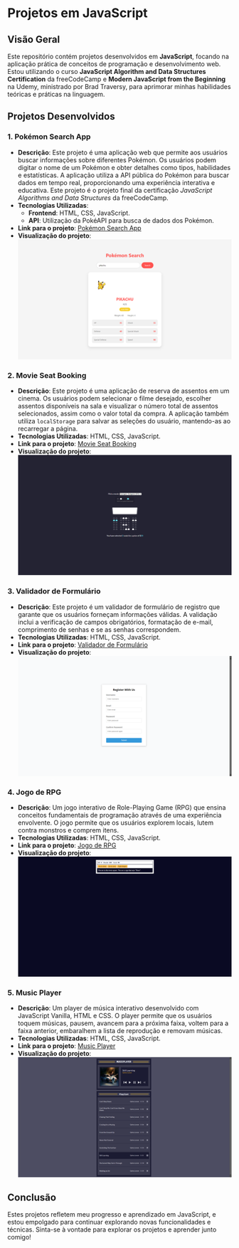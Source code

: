 # Projetos em JavaScript

## Visão Geral

Este repositório contém projetos desenvolvidos em **JavaScript**, focando na aplicação prática de conceitos de programação e desenvolvimento web. Estou utilizando o curso **JavaScript Algorithm and Data Structures Certification** da freeCodeCamp e **Modern JavaScript from the Beginning** na Udemy, ministrado por Brad Traversy, para aprimorar minhas habilidades teóricas e práticas na linguagem.

## Projetos Desenvolvidos

### 1. Pokémon Search App

- **Descrição**: Este projeto é uma aplicação web que permite aos usuários buscar informações sobre diferentes Pokémon. Os usuários podem digitar o nome de um Pokémon e obter detalhes como tipos, habilidades e estatísticas. A aplicação utiliza a API pública do Pokémon para buscar dados em tempo real, proporcionando uma experiência interativa e educativa. Este projeto é o projeto final da certificação *JavaScript Algorithms and Data Structures* da freeCodeCamp.
- **Tecnologias Utilizadas**: 
  - **Frontend**: HTML, CSS, JavaScript.
  - **API**: Utilização da PokéAPI para busca de dados dos Pokémon.
- **Link para o projeto**: [Pokémon Search App](https://github.com/GHERARDI-JOAO/JAVASCRIPT-PROJETOS/tree/main/pokemonSearch)
- **Visualização do projeto**: ![Pokémon Search App](https://github.com/GHERARDI-JOAO/JAVASCRIPT-PROJETOS/blob/main/PokemonSearch/Captura%20de%20Tela%20(52).png)

### 2. Movie Seat Booking

- **Descrição**: Este projeto é uma aplicação de reserva de assentos em um cinema. Os usuários podem selecionar o filme desejado, escolher assentos disponíveis na sala e visualizar o número total de assentos selecionados, assim como o valor total da compra. A aplicação também utiliza `localStorage` para salvar as seleções do usuário, mantendo-as ao recarregar a página.
- **Tecnologias Utilizadas**: HTML, CSS, JavaScript.
- **Link para o projeto**: [Movie Seat Booking](https://github.com/GHERARDI-JOAO/JAVASCRIPT-PROJETOS/tree/main/movieSeat)
- **Visualização do projeto**: ![Movie Seat Booking](https://github.com/GHERARDI-JOAO/JAVASCRIPT-PROJETOS/blob/main/movieSeat/Captura%20de%20Tela%20(50).png)


### 3. Validador de Formulário

- **Descrição**: Este projeto é um validador de formulário de registro que garante que os usuários forneçam informações válidas. A validação inclui a verificação de campos obrigatórios, formatação de e-mail, comprimento de senhas e se as senhas correspondem.
- **Tecnologias Utilizadas**: HTML, CSS, JavaScript.
- **Link para o projeto**: [Validador de Formulário](https://github.com/GHERARDI-JOAO/JAVASCRIPT-PROJETOS/tree/main/formRegistration)
- **Visualização do projeto**: ![Formulário de Registro](https://github.com/GHERARDI-JOAO/JAVASCRIPT-PROJETOS/blob/main/formRegistration/Captura%20de%20Tela%20(32).png)

### 4. Jogo de RPG

- **Descrição**: Um jogo interativo de Role-Playing Game (RPG) que ensina conceitos fundamentais de programação através de uma experiência envolvente. O jogo permite que os usuários explorem locais, lutem contra monstros e comprem itens.
- **Tecnologias Utilizadas**: HTML, CSS, JavaScript.
- **Link para o projeto**: [Jogo de RPG](https://github.com/GHERARDI-JOAO/JAVASCRIPT-PROJETOS/tree/main/rolePlayingGame)
- **Visualização do projeto**: ![Jogo de RPG](https://github.com/GHERARDI-JOAO/JAVASCRIPT-PROJETOS/blob/main/rolePlayingGame/Imagens%20do%20Jogo/Captura%20de%20Tela%20(27).png)

### 5. Music Player

- **Descrição**: Um player de música interativo desenvolvido com JavaScript Vanilla, HTML e CSS. O player permite que os usuários toquem músicas, pausem, avancem para a próxima faixa, voltem para a faixa anterior, embaralhem a lista de reprodução e removam músicas.
- **Tecnologias Utilizadas**: HTML, CSS, JavaScript.
- **Link para o projeto**: [Music Player](https://github.com/GHERARDI-JOAO/JAVASCRIPT-PROJETOS/tree/main/musicPlayer)
- **Visualização do projeto**: ![Music Player](https://github.com/GHERARDI-JOAO/JAVASCRIPT-PROJETOS/blob/main/musicPlayer/musicPlayer.png)

## Conclusão

Estes projetos refletem meu progresso e aprendizado em JavaScript, e estou empolgado para continuar explorando novas funcionalidades e técnicas. Sinta-se à vontade para explorar os projetos e aprender junto comigo!


